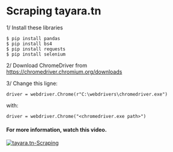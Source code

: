 # Scraping tayara.tn

1/ Install these libraries
```
$ pip install pandas
$ pip install bs4
$ pip install requests
$ pip install selenium
```
2/ Download ChromeDriver from https://chromedriver.chromium.org/downloads

3/ Change this ligne: 
```
driver = webdriver.Chrome(r"C:\webdrivers\chromedriver.exe")
```
with: 
```
driver = webdriver.Chrome("<chromedriver.exe path>")
```
#### For more information, watch this video.
[![tayara.tn-Scraping](http://img.youtube.com/vi/CmY9btVK3kM/0.jpg)](https://www.youtube.com/watch?v=CmY9btVK3kM "Scraping tayara.tn")
